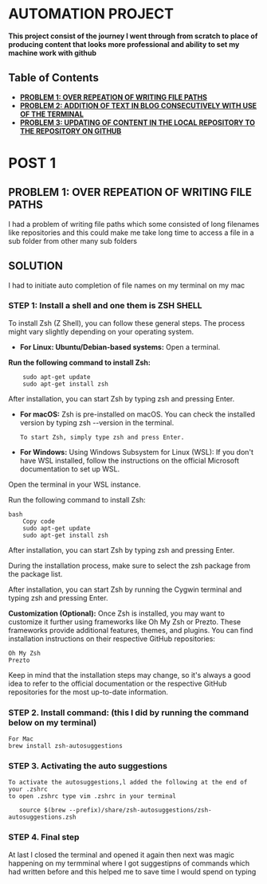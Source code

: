 # **AUTOMATION PROJECT**

**This project consist of the journey l went through from scratch to place of producing content that looks more professional and ability to set my machine work with github**

## Table of Contents
 - **[PROBLEM 1: OVER REPEATION OF WRITING FILE PATHS](#installation)**
 - **[PROBLEM 2: ADDITION OF TEXT IN BLOG CONSECUTIVELY WITH USE OF THE TERMINAL](#installation)**
 - **[PROBLEM 3: UPDATING OF CONTENT IN THE LOCAL REPOSITORY TO THE REPOSITORY ON GITHUB](https://github.com/23W-GBAC/Oscarkyamuwendo/blob/main/post%203.md)**


# POST 1 
## **PROBLEM 1: OVER REPEATION OF WRITING FILE PATHS**
   I had a problem of writing file paths which some consisted of long filenames like repositories and this could make me take long time to access a file in a sub folder from other many sub folders 


## SOLUTION
I had to initiate auto completion of file names on my terminal on my mac


### STEP 1: Install a shell and one them is ZSH SHELL
To install Zsh (Z Shell), you can follow these general steps. The process might vary slightly depending on 
     your operating system.

- **For Linux: Ubuntu/Debian-based systems:**
		Open a terminal.

**Run the following command to install Zsh:**

		sudo apt-get update
		sudo apt-get install zsh
	
After installation, you can start Zsh by typing zsh and pressing Enter.

	
- **For macOS:**
Zsh is pre-installed on macOS. You can check the installed version by typing zsh --version in the terminal.

      To start Zsh, simply type zsh and press Enter.

- **For Windows:**
Using Windows Subsystem for Linux (WSL):
If you don't have WSL installed, follow the instructions on the official Microsoft documentation to set up WSL.

Open the terminal in your WSL instance.

Run the following command to install Zsh:

	bash
		Copy code
		sudo apt-get update
		sudo apt-get install zsh
After installation, you can start Zsh by typing zsh and pressing Enter.


During the installation process, make sure to select the zsh package from the package list.

After installation, you can start Zsh by running the Cygwin terminal and typing zsh and pressing Enter.

**Customization (Optional):**
	Once Zsh is installed, you may want to customize it further using frameworks like Oh My Zsh or Prezto.
        These frameworks provide additional features, themes, and plugins. You can find installation instructions 
	on their respective GitHub repositories:

	Oh My Zsh
	Prezto
Keep in mind that the installation steps may change, so it's always a good idea to refer to the official documentation 							or the respective GitHub repositories for the most up-to-date information.

### STEP 2. Install command: (this l did by running the command below on my terminal)
	For Mac
	brew install zsh-autosuggestions

### STEP 3. Activating the auto suggestions
      
	To activate the autosuggestions,l added the following at the end of your .zshrc
	to open .zshrc type vim .zshrc in your terminal

       source $(brew --prefix)/share/zsh-autosuggestions/zsh-autosuggestions.zsh

### STEP 4. Final step
At last l closed the terminal and opened it again then next was magic happening on my termminal where l got suggestipns of 						commands which had written before and this helped me to save time l would spend on typing 

 

